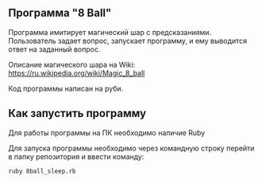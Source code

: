 ## Программа "8 Ball"
Программа имитирует магический шар с предсказаниями.
Пользователь задает вопрос, запускает программу, и ему выводится ответ на заданный вопрос.

Описание магического шара на Wiki: https://ru.wikipedia.org/wiki/Magic_8_ball

Код программы написан на руби.
## Как запустить программу
Для работы программы на ПК необходимо наличие Ruby

Для запуска программы необходимо через командную строку перейти в папку репозитория и ввести команду:
```
ruby 8ball_sleep.rb
```
